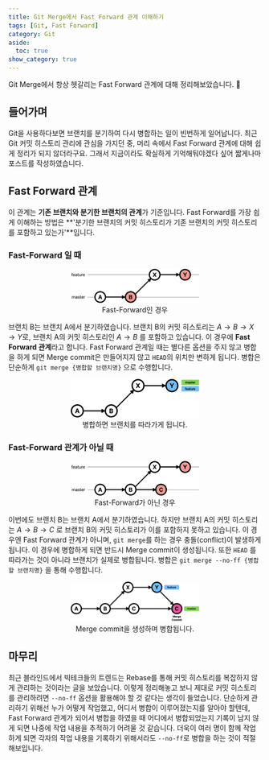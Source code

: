 ```yaml
---
title: Git Merge에서 Fast Forward 관계 이해하기
tags: [Git, Fast Forward]
category: Git
aside:
  toc: true
show_category: true
---
```


Git Merge에서 항상 헷갈리는 Fast Forward 관계에 대해 정리해보았습니다. 🙌

<!--more-->

## 들어가며

Git을 사용하다보면 브랜치를 분기하여 다시 병합하는 일이 빈번하게 일어납니다. 최근 Git 커밋 히스토리 관리에 관심을 가지던 중, 머리 속에서 Fast Forward 관계에 대해 쉽게 정리가 되지 않더라구요. 그래서 지금이라도 확실하게 기억해둬야겠다 싶어 짧게나마 포스트를 작성하였습니다.



## Fast Forward 관계

이 관계는 **기존 브랜치와 분기한 브랜치의 관계**가 기준입니다. Fast Forward를 가장 쉽게 이해하는 방법은 **'분기한 브랜치의 커밋 히스토리가 기존 브랜치의 커밋 히스토리를 포함하고 있는가'**입니다. 

### Fast-Forward 일 때

<center>
  <figure>
    <img src='/assets/images/2021-12-05-git-merge-fast-forward/fast-forward.png'
    style="zoom:25%;">
    <figcaption style="text-align: center;">Fast-Forward인 경우</figcaption>
  </figure>
</center>

브랜치 B는 브랜치 A에서 분기하였습니다. 브랜치 B의 커밋 히스토리는 $A \to B \to X \to Y$로, 브랜치 A의 커밋 히스토리인 $A \to B$ 를 포함하고 있습니다. 이 경우에 **Fast Forward 관계**라고 합니다. Fast Forward 관계일 때는 별다른 옵션을 주지 않고 병합을 하게 되면 Merge commit은 만들어지지 않고 `HEAD`의 위치만 변하게 됩니다. 병합은 단순하게 `git merge {병합할 브랜치명}` 으로 수행합니다.

<center>
  <figure>
    <img src='/assets/images/2021-12-05-git-merge-fast-forward/ff-merge.png'
    style="zoom:25%;">
    <figcaption style="text-align: center;">병합하면 브랜치를 따라가게 됩니다.</figcaption>
  </figure>
</center>


### Fast-Forward 관계가 아닐 때

<center>
  <figure>
    <img src='/assets/images/2021-12-05-git-merge-fast-forward/non-fast-forward.png'
    style="zoom:25%;">
    <figcaption style="text-align: center;">Fast-Forward가 아닌 경우</figcaption>
  </figure>
</center>


이번에도 브랜치 B는 브랜치 A에서 분기하였습니다. 하지만 브랜치 A의 커밋 히스토리는 $A \to B \to C$ 로 브랜치 B의 커밋 히스토리가 이를 포함하지 못하고 있습니다. 이 경우엔 Fast Forward 관계가 아니며, `git merge`를 하는 경우 충돌(conflict)이 발생하게 됩니다. 이 경우에 병합하게 되면 반드시 Merge commit이 생성됩니다. 또한 `HEAD` 를 따라가는 것이 아니라 브랜치가 실제로 병합됩니다. 병합은 `git merge --no-ff {병합할 브랜치명}` 을 통해 수행합니다.

<center>
  <figure>
    <img src='/assets/images/2021-12-05-git-merge-fast-forward/no-ff-merge.png'
    style="zoom:25%;">
    <figcaption style="text-align: center;">Merge commit을 생성하며 병합됩니다.</figcaption>
  </figure>
</center>

## 마무리

최근 블라인드에서 빅테크들의 트렌드는 Rebase를 통해 커밋 히스토리를 복잡하지 않게 관리하는 것이라는 글을 보았습니다. 이렇게 정리해놓고 보니 제대로 커밋 히스토리를 관리하려면 `--no-ff` 옵션을 활용해야 할 것 같다는 생각이 들었습니다. 단순하게 관리하기 위해선 누가 어떻게 작업했고, 어디서 병합이 이루어졌는지를 알아야 할텐데, Fast Forward 관계가 되어서 병합을 하였을 때 어디에서 병합되었는지 기록이 남지 않게 되면 나중에 작업 내용을 추적하기 어려울 것 같습니다. 더욱이 여러 명이 함께 작업하게 되면 각자의 작업 내용을 기록하기 위해서라도 `--no-ff`로 병합을 하는 것이 적절해보입니다.

